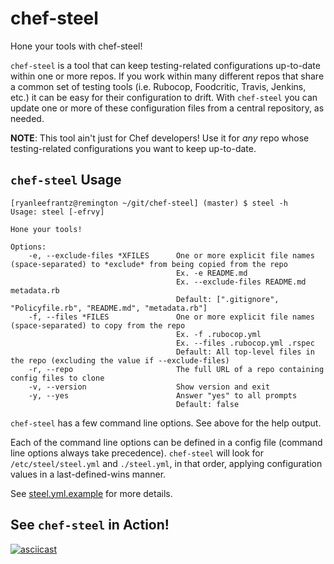# chef-steel

Hone your tools with chef-steel!

`chef-steel` is a tool that can keep testing-related configurations up-to-date
within one or more repos. If you work within many different repos that share
a common set of testing tools (i.e. Rubocop, Foodcritic, Travis, Jenkins, etc.)
it can be easy for their configuration to drift. With `chef-steel` you can
update one or more of these configuration files from a central repository,
as needed.

**NOTE**: This tool ain't just for Chef developers! Use it for *any* repo whose
testing-related configurations you want to keep up-to-date.

## `chef-steel` Usage

```
[ryanleefrantz@remington ~/git/chef-steel] (master) $ steel -h
Usage: steel [-efrvy]

Hone your tools!

Options:
    -e, --exclude-files *XFILES      One or more explicit file names (space-separated) to *exclude* from being copied from the repo
                                     Ex. -e README.md
                                     Ex. --exclude-files README.md metadata.rb
                                     Default: [".gitignore", "Policyfile.rb", "README.md", "metadata.rb"]
    -f, --files *FILES               One or more explicit file names (space-separated) to copy from the repo
                                     Ex. -f .rubocop.yml
                                     Ex. --files .rubocop.yml .rspec
                                     Default: All top-level files in the repo (excluding the value if --exclude-files)
    -r, --repo                       The full URL of a repo containing config files to clone
    -v, --version                    Show version and exit
    -y, --yes                        Answer "yes" to all prompts
                                     Default: false
```

`chef-steel` has a few command line options. See above for the help output.

Each of the command line options can be defined in a config file (command line
options always take precedence). `chef-steel` will look for `/etc/steel/steel.yml`
and `./steel.yml`, in that order, applying configuration values in a last-defined-wins
manner.

See [steel.yml.example](/steel.yml.example) for more details.

## See `chef-steel` in Action!

[![asciicast](https://asciinema.org/a/140663.png)](https://asciinema.org/a/140663)
